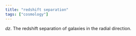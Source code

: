 ```yaml
---
title: "redshift separation"
tags: ["cosmology"]
--- 
```


$dz$. The redshift separation of galaxies in the radial direction.